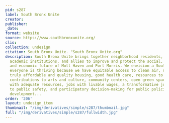 ```yaml
---
pid: s287
label: South Bronx Unite
creator:
publisher:
_date:
format: website
source: https://www.southbronxunite.org/
clio:
collection: undesign
citation: South Bronx Unite. "South Bronx Unite.org"
description: South Bronx Unite brings together neighborhood residents, community organizations,
  academic institutions, and allies to improve and protect the social, environmental,
  and economic future of Mott Haven and Port Morris. We envision a South Bronx where
  everyone is thriving because we have equitable access to clean air, nutritious food,
  truly affordable and quality housing, good health care, resources to advance our
  contributions to arts and culture, community centers, open green spaces, good schools
  with adequate resources, jobs with livable wages, a transformative justice approach
  to public safety, and participatory decision-making for public policies and community
  development...
order: '206'
layout: undesign_item
thumbnail: "/img/derivatives/simple/s287/thumbnail.jpg"
full: "/img/derivatives/simple/s287/fullwidth.jpg"
---
```

